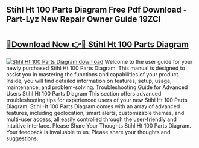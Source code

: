 ## Stihl Ht 100 Parts Diagram Free Pdf Download - Part-Lyz New Repair Owner Guide 19ZCI

# <h2><a href="http://dfpf4py.blite.top/?on=Stihl+Ht+100+Parts+Diagram">🔗Download New 👉🔴 Stihl Ht 100 Parts Diagram</a></h2>

[![Stihl Ht 100 Parts Diagram download](https://i.imgur.com/lujVjoI.png)](http://dfpf4py.blite.top/?on=Stihl+Ht+100+Parts+Diagram)
Welcome to the user guide for your newly purchased Stihl Ht 100 Parts Diagram. This manual is designed to assist you in mastering the functions and capabilities of your product. Inside, you will find detailed information on features, setup, usage, maintenance, and problem-solving. Troubleshooting Guide for Advanced Users Stihl Ht 100 Parts Diagram This section offers advanced troubleshooting tips for experienced users of your new Stihl Ht 100 Parts Diagram. Stihl Ht 100 Parts Diagram comes with an array of advanced features, including geolocation, smart alerts, customizable themes, and multi-user access, all easily controlled through the user-friendly and intuitive interface. Please Share Your Thoughts Stihl Ht 100 Parts Diagram. Your feedback is invaluable to us. Please share your thoughts and suggestions.

